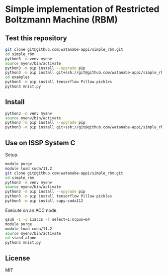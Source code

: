 # Simple implementation of Restricted Boltzmann Machine (RBM)

## Test this repository

```sh
git clone git@github.com:watanabe-appi/simple_rbm.git 
cd simple_rbm
python3 -m venv myenv 
source myenv/bin/activate
python3 -m pip install --upgrade pip
python3 -m pip install git+ssh://git@github.com/watanabe-appi/simple_rbm.git
cd examples
python3 -m pip install tensorflow Pillow pickles
python3 mnist.py
```

## Install

```sh
python3 -m venv myenv 
source myenv/bin/activate
python3 -m pip install --upgrade pip
python3 -m pip install git+ssh://git@github.com/watanabe-appi/simple_rbm.git
```

## Use on ISSP System C

Setup.

```sh
module purge
module load cuda/11.2
git clone git@github.com:watanabe-appi/simple_rbm.git 
cd simple_rbm
python3 -m venv myenv 
source myenv/bin/activate
python3 -m pip install --upgrade pip
python3 -m pip install tensorflow Pillow pickles
python3 -m pip install cupy-cuda112
```

Execute on an ACC node.

```sh
qsub -I -q i1accs -l select=1:ncpus=64
module purge
module load cuda/11.2
source myenv/bin/activate
cd stand_alone
python3 mnist.py
```

## License

MIT
